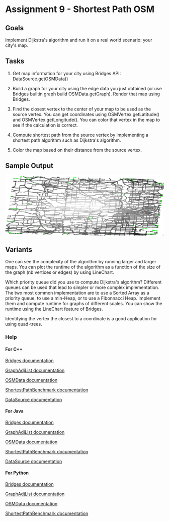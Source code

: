 Assignment 9 - Shortest Path  OSM
==================================

Goals
-----

Implement Dijkstra's algorithm and run it on a real world scenario: your city's map.

Tasks
-----

1. Get map information for your city using Bridges API: DataSource.getOSMData()

2. Build a graph for your city using the edge data you just obtained
(or use Bridges builtin graph build OSMData.getGraph). Render that map
using Bridges.

3. Find the closest vertex to the center of your map to be used as the
source vertex. You can get coordinates using OSMVertex.getLatitude()
and OSMVertex.getLongitude(). You can color that vertex in the map to
see if the calculation is correct.

4. Compute shortest path from the source vertex by implementing a
shortest path algorithm such as Dijkstra's algorithm.

5. Color the map based on their distance from the source vertex.


Sample Output
-------------

![Sample Output](figures/Minneapolis.png)


Variants
--------

One can see the complexity of the algorithm by running larger and
larger maps. You can plot the runtime of the algorithm as a function
of the size of the graph (nb vertices or edges) by using LineChart.

Which priority queue did you use to compute Dijkstra's algorithm?
Different queues can be used that lead to simpler or more complex
implementation. The two most common implementation are to use a Sorted
Array as a priority queue, to use a min-Heap, or to use a Fibonnacci
Heap. Implement them and compute runtime for graphs of different
scales. You can show the runtime using the LineChart feature of
Bridges.

Identifying the vertex the closest to a coordinate is a good
application for using quad-trees.

### Help
#### For C++
[Bridges documentation](http://bridgesuncc.github.io/doc/cxx-api/current/html/classbridges_1_1_bridges.html)

[GraphAdjList documentation](http://bridgesuncc.github.io/doc/cxx-api/current/html/classbridges_1_1datastructure_1_1_graph_adj_list.html)

[OSMData documentation](http://bridgesuncc.github.io/doc/cxx-api/current/html/classbridges_1_1dataset_1_1_o_s_m_data.html)

[ShortestPathBenchmark documentation](http://bridgesuncc.github.io/doc/cxx-api/current/html/classbridges_1_1benchmark_1_1_shortest_path_benchmark.html)

[DataSource documentation](http://bridgesuncc.github.io/doc/cxx-api/current/html/classbridges_1_1_data_source.html)

#### For Java

[Bridges documentation](http://bridgesuncc.github.io/doc/java-api/current/html/classbridges_1_1connect_1_1_bridges.html)

[GraphAdjList documentation](http://bridgesuncc.github.io/doc/java-api/current/html/classbridges_1_1base_1_1_graph_adj_list.html)

[OSMData documentation](http://bridgesuncc.github.io/doc/java-api/current/html/classbridges_1_1data__src__dependent_1_1_osm_data.html)

[ShortestPathBenchmark documentation](http://bridgesuncc.github.io/doc/java-api/current/html/classbridges_1_1benchmark_1_1_shortest_path_benchmark.html)

[DataSource documentation](http://bridgesuncc.github.io/doc/java-api/current/html/classbridges_1_1connect_1_1_data_source.html)

#### For Python

[Bridges documentation](http://bridgesuncc.github.io/doc/python-api/current/html/classbridges_1_1bridges_1_1_bridges.html)

[GraphAdjList documentation](http://bridgesuncc.github.io/doc/python-api/current/html/classbridges_1_1graph__adj__list_1_1_graph_adj_list.html)

[OSMData documentation](http://bridgesuncc.github.io/doc/python-api/current/html/classbridges_1_1data__src__dependent_1_1osm_1_1_osm_data.html)

[ShortestPathBenchmark documentation](http://bridgesuncc.github.io/doc/python-api/current/html/namespacebridges_1_1shortest__path__benchmark.html)

